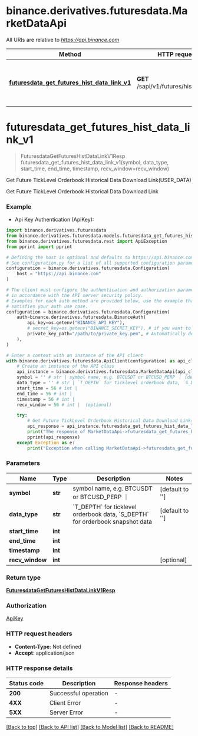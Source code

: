 # binance.derivatives.futuresdata.MarketDataApi

All URIs are relative to *https://api.binance.com*

Method | HTTP request | Description
------------- | ------------- | -------------
[**futuresdata_get_futures_hist_data_link_v1**](MarketDataApi.md#futuresdata_get_futures_hist_data_link_v1) | **GET** /sapi/v1/futures/histDataLink | Get Future TickLevel Orderbook Historical Data Download Link(USER_DATA)


# **futuresdata_get_futures_hist_data_link_v1**
> FuturesdataGetFuturesHistDataLinkV1Resp futuresdata_get_futures_hist_data_link_v1(symbol, data_type, start_time, end_time, timestamp, recv_window=recv_window)

Get Future TickLevel Orderbook Historical Data Download Link(USER_DATA)

Get Future TickLevel Orderbook Historical Data Download Link

### Example

* Api Key Authentication (ApiKey):

```python
import binance.derivatives.futuresdata
from binance.derivatives.futuresdata.models.futuresdata_get_futures_hist_data_link_v1_resp import FuturesdataGetFuturesHistDataLinkV1Resp
from binance.derivatives.futuresdata.rest import ApiException
from pprint import pprint

# Defining the host is optional and defaults to https://api.binance.com
# See configuration.py for a list of all supported configuration parameters.
configuration = binance.derivatives.futuresdata.Configuration(
    host = "https://api.binance.com"
)

# The client must configure the authentication and authorization parameters
# in accordance with the API server security policy.
# Examples for each auth method are provided below, use the example that
# satisfies your auth use case.
configuration = binance.derivatives.futuresdata.Configuration(
    auth=binance.derivatives.futuresdata.BinanceAuth(
        api_key=os.getenv("BINANCE_API_KEY"),
        # secret_key=os.getenv("BINANCE_SECRET_KEY"), # if you want to use HMAC auth
        private_key_path="/path/to/private_key.pem", # Automatically detects RSA/Ed25519 private keys
    ),
)

# Enter a context with an instance of the API client
with binance.derivatives.futuresdata.ApiClient(configuration) as api_client:
    # Create an instance of the API class
    api_instance = binance.derivatives.futuresdata.MarketDataApi(api_client)
    symbol = '' # str | symbol name, e.g. BTCUSDT or BTCUSD_PERP ｜ (default to '')
    data_type = '' # str | `T_DEPTH` for ticklevel orderbook data, `S_DEPTH` for orderbook snapshot data (default to '')
    start_time = 56 # int | 
    end_time = 56 # int | 
    timestamp = 56 # int | 
    recv_window = 56 # int |  (optional)

    try:
        # Get Future TickLevel Orderbook Historical Data Download Link(USER_DATA)
        api_response = api_instance.futuresdata_get_futures_hist_data_link_v1(symbol, data_type, start_time, end_time, timestamp, recv_window=recv_window)
        print("The response of MarketDataApi->futuresdata_get_futures_hist_data_link_v1:\n")
        pprint(api_response)
    except Exception as e:
        print("Exception when calling MarketDataApi->futuresdata_get_futures_hist_data_link_v1: %s\n" % e)
```



### Parameters


Name | Type | Description  | Notes
------------- | ------------- | ------------- | -------------
 **symbol** | **str**| symbol name, e.g. BTCUSDT or BTCUSD_PERP ｜ | [default to &#39;&#39;]
 **data_type** | **str**| &#x60;T_DEPTH&#x60; for ticklevel orderbook data, &#x60;S_DEPTH&#x60; for orderbook snapshot data | [default to &#39;&#39;]
 **start_time** | **int**|  | 
 **end_time** | **int**|  | 
 **timestamp** | **int**|  | 
 **recv_window** | **int**|  | [optional] 

### Return type

[**FuturesdataGetFuturesHistDataLinkV1Resp**](FuturesdataGetFuturesHistDataLinkV1Resp.md)

### Authorization

[ApiKey](../README.md#ApiKey)

### HTTP request headers

 - **Content-Type**: Not defined
 - **Accept**: application/json

### HTTP response details

| Status code | Description | Response headers |
|-------------|-------------|------------------|
**200** | Successful operation |  -  |
**4XX** | Client Error |  -  |
**5XX** | Server Error |  -  |

[[Back to top]](#) [[Back to API list]](../README.md#documentation-for-api-endpoints) [[Back to Model list]](../README.md#documentation-for-models) [[Back to README]](../README.md)

